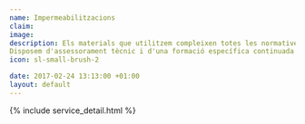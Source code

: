 ```yaml
---
name: Impermeabilitzacions
claim: 
image: 
description: Els materials que utilitzem compleixen totes les normatives vigents i disposen dels certificats  **ISO i AENOR**. Aplicats correctament aquests materials ens permeten oferir una àmplia garantia als nostres clients.
Disposem d'assessorament tècnic i d'una formació específica continuada per poder aplicar en cada cas el material més adequat.
icon: sl-small-brush-2

date: 2017-02-24 13:13:00 +01:00
layout: default
---
```


{% include service_detail.html %}
